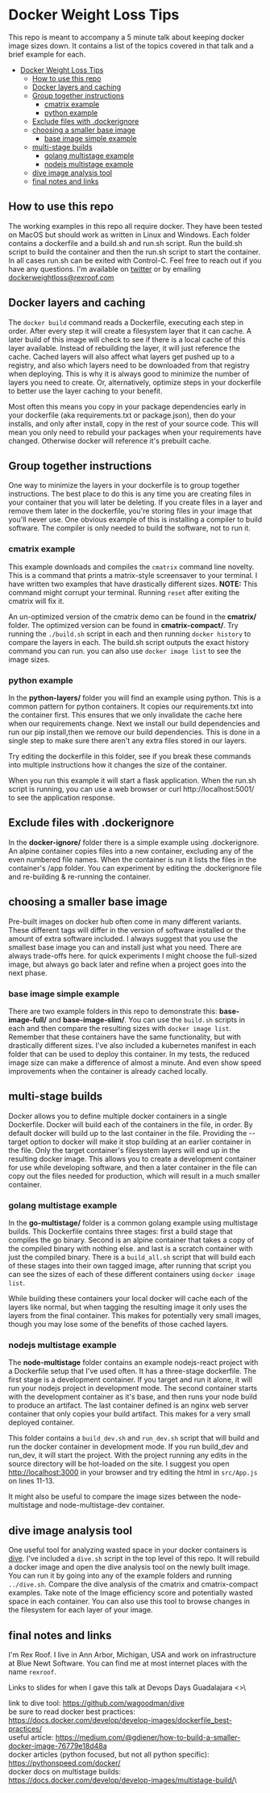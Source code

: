 
# Docker Weight Loss Tips

This repo is meant to accompany a 5 minute talk about keeping docker image sizes down.   It contains a list of the topics covered in that talk and a brief example for each. 

<!--ts-->
   * [Docker Weight Loss Tips](#docker-weight-loss-tips)
      * [How to use this repo](#how-to-use-this-repo)
      * [Docker layers and caching](#docker-layers-and-caching)
      * [Group together instructions](#group-together-instructions)
         * [cmatrix example](#cmatrix-example)
         * [python example](#python-example)
      * [Exclude files with .dockerignore](#exclude-files-with-dockerignore)
      * [choosing a smaller base image](#choosing-a-smaller-base-image)
         * [base image simple example](#base-image-simple-example)
      * [multi-stage builds](#multi-stage-builds)
         * [golang multistage example](#golang-multistage-example)
         * [nodejs multistage example](#nodejs-multistage-example)
      * [dive image analysis tool](#dive-image-analysis-tool)
      * [final notes and links](#final-notes-and-links)

<!-- Added by: rexroof, at: Sat Feb 15 15:50:07 EST 2020 -->

<!--te-->

## How to use this repo
The working examples in this repo all require docker.  They have been tested on MacOS but should work as written in Linux and Windows.  Each folder contains a dockerfile and a build.sh and run.sh script. Run the build.sh script to build the container and then the run.sh script to start the container.  In all cases run.sh can be exited with Control-C. Feel free to reach out if you have any questions.  I'm available on [twitter](https://twitter.com/rexroof) or by emailing [dockerweightloss@rexroof.com](mailto:dockerweightloss@rexroof.com)

## Docker layers and caching
The `docker build` command reads a Dockerfile, executing each step in order.  After every step it will create a filesystem layer that it can cache.  A later build of this image will check to see if there is a local cache of this layer available.  Instead of rebuilding the layer, it will just reference the cache.  Cached layers will also affect what layers get pushed up to a registry, and also which layers need to be downloaded from that registry when deploying.  This is why it is always good to minimize the number of layers you need to create.  Or, alternatively, optimize steps in your dockerfile to better use the layer caching to your benefit.  

Most often this means you copy in your package dependencies early in your dockerfile (aka requirements.txt or package.json), then do your installs, and only after install, copy in the rest of your source code.   This will mean you only need to rebuild your packages when your requirements have changed.  Otherwise docker will reference it's prebuilt cache. 


## Group together instructions
One way to minimize the layers in your dockerfile is to group together instructions.  The best place to do this is any time you are creating files in your container that you will later be deleting.  If you create files in a layer and remove them later in the dockerfile, you're storing files in your image that you'll never use.  One obvious example of this is installing a compiler to build software.  The compiler is only needed to build the software, not to run it. 

### cmatrix example
This example downloads and compiles the `cmatrix` command line novelty.  This is a command that prints a matrix-style screensaver to your terminal.   I have written two examples that have drastically different sizes.   **NOTE:** This command might corrupt your terminal.  Running `reset` after exiting the cmatrix will fix it.

An un-optimized version of the cmatrix demo can be found in the **cmatrix/** folder. The optimized version can be found in **cmatrix-compact/**.  Try running the `./build.sh` script in each and then running `docker history` to compare the layers in each.  The build.sh script outputs the exact history command you can run.    you can also use `docker image list` to see the image sizes. 

### python example
In the **python-layers/** folder you will find an example using python.  This is a
common pattern for python containers.  It copies our requirements.txt into the
container first.  This ensures that we only invalidate the cache here when our
requirements change.  Next we install our build dependencies and run our pip install,then we remove our build dependencies.  This is done in a single step to make sure there aren't any extra files stored in our layers.  

Try editing the dockerfile in this folder, see if you break these commands into
multiple instructions how it changes the size of the container.

When you run this example it will start a flask application.  When the run.sh script is running, you can use a web browser or curl http://localhost:5001/ to see the application response.

## Exclude files with .dockerignore
In the **docker-ignore/** folder there is a simple example using .dockerignore.  An alpine container copies files into a new container, excluding any of the even numbered file names.  When the container is run it lists the files in the container's /app folder.   You can experiment by editing the .dockerignore file and re-building & re-running the container. 

## choosing a smaller base image
Pre-built images on docker hub often come in many different variants. These different tags will differ in the version of software installed or the amount of extra software included.    I always suggest that you use the smallest base image you can and install just what you need.  There are always trade-offs here.  for quick experiments I might choose the full-sized image, but always go back later and refine when a project goes into the next phase. 

### base image simple example
There are two example folders in this repo to demonstrate this:  **base-image-full/** and **base-image-slim/**.  You can use the `build.sh` scripts in each and then compare the resulting sizes with `docker image list`.   Remember that these containers have the same functionality, but with drastically different sizes.   I've also included a kubernetes manifest in each folder that can be used to deploy this container.  In my tests, the reduced image size can make a difference of almost a minute.   And even show speed improvements when the container is already cached locally. 

## multi-stage builds
Docker allows you to define multiple docker containers in a single Dockerfile.   Docker will build each of the containers in the file, in order.   By default docker will build up to the last container in the file.  Providing the --target option to docker will make it stop building at an earlier container in the file.  Only the target container's filesystem layers will end up in the resulting docker image.  This allows you to create a development container for use while developing software, and then a later container in the file can copy out the files needed for production, which will result in a much smaller container.

### golang multistage example
In the **go-multistage/** folder is a common golang example using multistage builds.  This Dockerfile contains three stages:  first a build stage that compiles the go binary.  Second is an alpine container that takes a copy of the compiled binary with nothing else.  and last is a scratch container with just the compiled binary.   There is a `build_all.sh` script that will build each of these stages into their own tagged image, after running that script you can see the sizes of each of these different containers using `docker image list`.

While building these containers your local docker will cache each of the layers like normal, but when tagging the resulting image it only uses the layers from the final container.  This makes for potentially very small images, though you may lose some of the benefits of those cached layers.  

### nodejs multistage example
The **node-multistage** folder contains an example nodejs-react project with a Dockerfile setup that I've used often.   It has a three-stage dockerfile.  The first stage is a development container.  If you target and run it alone, it will run your nodejs project in development mode.   The second container starts with the development container as it's base, and then runs your node build to produce an artifact.   The last container defined is an nginx web server container that only copies your build artifact.   This makes for a very small deployed container.  

This folder contains a `build_dev.sh` and `run_dev.sh` script that will build and run the docker container in development mode.   If you run build_dev and run_dev, it will start the project.  With the project running any edits in the source directory will be hot-loaded on the site.  I suggest you open <http://localhost:3000> in your browser and try editing the html in `src/App.js` on lines 11-13. 

It might also be useful to compare the image sizes between the node-multistage and node-multistage-dev container. 

## dive image analysis tool
One useful tool for analyzing wasted space in your docker containers is [dive](https://github.com/wagoodman/dive).  I've included a `dive.sh` script in the top level of this repo.  It will rebuild a docker image and open the dive analysis tool on the newly built image.    You can run it by going into any of the example folders and running `../dive.sh`.  Compare the dive analysis of the cmatrix and cmatrix-compact examples.   Take note of the Image efficiency score and potentially wasted space in each container.   You can also use this tool to browse changes in the filesystem for each layer of your image. 


## final notes and links

I'm Rex Roof.   I live in Ann Arbor,  Michigan, USA and work on infrastructure at Blue Newt Software. You can find me at most internet places with the name `rexroof`.

Links to slides for when I gave this talk at Devops Days Guadalajara
<>\

link to dive tool: <https://github.com/wagoodman/dive>\
be sure to read docker best practices: <https://docs.docker.com/develop/develop-images/dockerfile_best-practices/>\
useful article: <https://medium.com/@gdiener/how-to-build-a-smaller-docker-image-76779e18d48a>\
docker articles (python focused, but not all python specific): <https://pythonspeed.com/docker/>\
docker docs on multistage builds: <https://docs.docker.com/develop/develop-images/multistage-build/>\
